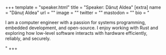 +++
template = "speaker.html"
title = "Speaker: Dănuț Aldea"
[extra]
  name = "Dănuț Aldea"
  url = ""
  image = ""
  twitter = ""
  mastodon = ""
  bio = "<p>I am a computer engineer with a passion for systems programming, embedded development, and open-source. I enjoy working with Rust and exploring how low-level software interacts with hardware efficiently, reliably, and securely.</p>"
+++
